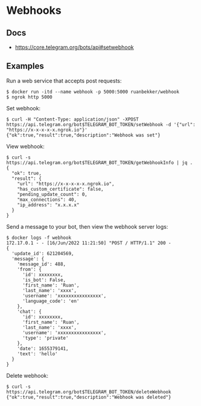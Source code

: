 # Webhooks

## Docs

- https://core.telegram.org/bots/api#setwebhook

## Examples

Run a web service that accepts post requests:

```
$ docker run -itd --name webhook -p 5000:5000 ruanbekker/webhook
$ ngrok http 5000
```

Set webhook:

```
$ curl -H "Content-Type: application/json" -XPOST https://api.telegram.org/bot$TELEGRAM_BOT_TOKEN/setWebhook -d '{"url": "https://x-x-x-x-x.ngrok.io"}'
{"ok":true,"result":true,"description":"Webhook was set"}
```

View webhook:

```
$ curl -s https://api.telegram.org/bot$TELEGRAM_BOT_TOKEN/getWebhookInfo | jq .
{
  "ok": true,
  "result": {
    "url": "https://x-x-x-x-x.ngrok.io",
    "has_custom_certificate": false,
    "pending_update_count": 0,
    "max_connections": 40,
    "ip_address": "x.x.x.x"
  }
}
```

Send a message to your bot, then view the webhook server logs:

```
$ docker logs -f webhook
172.17.0.1 - - [16/Jun/2022 11:21:50] "POST / HTTP/1.1" 200 -
{
  'update_id': 621204569, 
  'message': {
    'message_id': 488, 
    'from': {
      'id': xxxxxxxx, 
      'is_bot': False, 
      'first_name': 'Ruan', 
      'last_name': 'xxxx', 
      'username': 'xxxxxxxxxxxxxxxx', 
      'language_code': 'en'
    }, 
    'chat': {
      'id': xxxxxxxx, 
      'first_name': 'Ruan', 
      'last_name': 'xxxx', 
      'username': 'xxxxxxxxxxxxxxxx', 
      'type': 'private'
    }, 
    'date': 1655379141, 
    'text': 'hello'
  }
}
```

Delete webhook:

```
$ curl -s https://api.telegram.org/bot$TELEGRAM_BOT_TOKEN/deleteWebhook
{"ok":true,"result":true,"description":"Webhook was deleted"}
```

